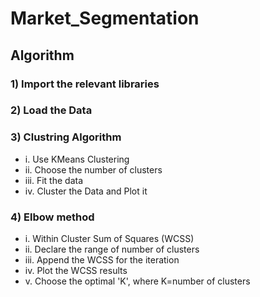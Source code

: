 # Market_Segmentation

## Algorithm

### 1) Import the relevant libraries

### 2) Load the Data

### 3) Clustring Algorithm
-   i. Use KMeans Clustering
-   ii. Choose the number of clusters
-   iii. Fit the data
-   iv. Cluster the Data and Plot it

### 4) Elbow method
-   i. Within Cluster Sum of Squares (WCSS)
-   ii. Declare the range of number of clusters
-   iii. Append the WCSS for the iteration
-   iv. Plot the WCSS results
-   v. Choose the optimal 'K', where K=number of clusters
